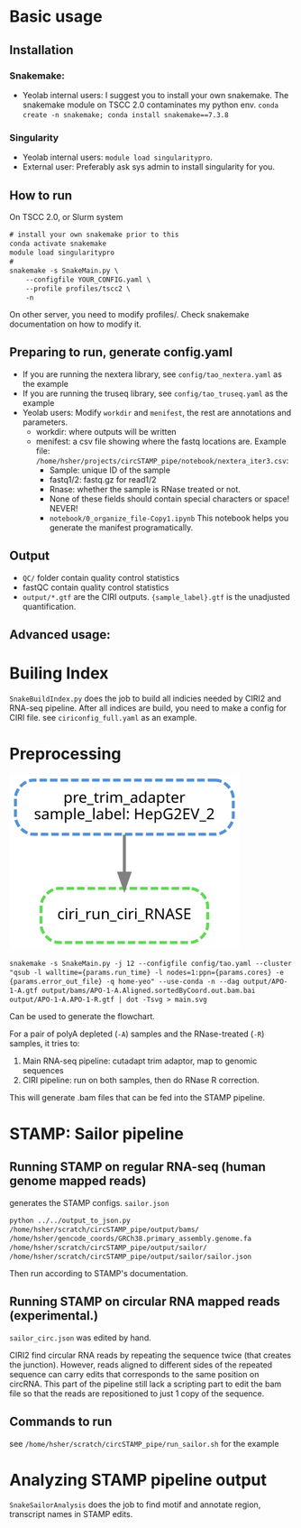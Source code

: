 # Basic usage
## Installation
### Snakemake:
- Yeolab internal users: I suggest you to install your own snakemake. The snakemake module on TSCC 2.0 contaminates my python env. `conda create -n snakemake; conda install snakemake==7.3.8`
### Singularity
- Yeolab internal users: `module load singularitypro`. 
- External user: Preferably ask sys admin to install singularity for you.

## How to run
On TSCC 2.0, or Slurm system
```
# install your own snakemake prior to this
conda activate snakemake
module load singularitypro
# 
snakemake -s SnakeMain.py \
    --configfile YOUR_CONFIG.yaml \
    --profile profiles/tscc2 \
    -n
```

On other server, you need to modify profiles/. Check snakemake documentation on how to modify it.

## Preparing to run, generate config.yaml
- If you are running the nextera library, see `config/tao_nextera.yaml` as the example
- If you are running the truseq library, see `config/tao_truseq.yaml` as the example
- Yeolab users: Modify `workdir` and `menifest`, the rest are annotations and parameters. 
    - workdir: where outputs will be written
    - menifest: a csv file showing where the fastq locations are. Example file: `/home/hsher/projects/circSTAMP_pipe/notebook/nextera_iter3.csv`:
        - Sample: unique ID of the sample
        - fastq1/2: fastq.gz for read1/2
        - Rnase: whether the sample is RNase treated or not.
        - None of these fields should contain special characters or space! NEVER!
        - `notebook/0_organize_file-Copy1.ipynb` This notebook helps you generate the manifest programatically.

## Output
- `QC/` folder contain quality control statistics
- fastQC contain quality control statistics
- `output/*.gtf` are the CIRI outputs. `{sample_label}.gtf` is the unadjusted quantification. 

## Advanced usage:
# Builing Index
`SnakeBuildIndex.py` does the job to build all indicies needed by CIRI2 and RNA-seq pipeline. After all indices are build, you need to make a config for CIRI file. see `ciriconfig_full.yaml` as an example.

# Preprocessing
![pipeline](main.svg)

```
snakemake -s SnakeMain.py -j 12 --configfile config/tao.yaml --cluster "qsub -l walltime={params.run_time} -l nodes=1:ppn={params.cores} -e {params.error_out_file} -q home-yeo" --use-conda -n --dag output/APO-1-A.gtf output/bams/APO-1-A.Aligned.sortedByCoord.out.bam.bai output/APO-1-A.APO-1-R.gtf | dot -Tsvg > main.svg
```

Can be used to generate the flowchart.

For a pair of polyA depleted (`-A`) samples and the RNase-treated (`-R`) samples, it tries to:
1. Main RNA-seq pipeline: cutadapt trim adaptor, map to genomic sequences
2. CIRI pipeline: run on both samples, then do RNase R correction.

This will generate .bam files that can be fed into the STAMP pipeline.





# STAMP: Sailor pipeline
## Running STAMP on regular RNA-seq (human genome mapped reads)
generates the STAMP configs. `sailor.json`
```
python ../../output_to_json.py /home/hsher/scratch/circSTAMP_pipe/output/bams/ /home/hsher/gencode_coords/GRCh38.primary_assembly.genome.fa /home/hsher/scratch/circSTAMP_pipe/output/sailor/ /home/hsher/scratch/circSTAMP_pipe/output/sailor/sailor.json
```
Then run according to STAMP's documentation.

## Running STAMP on circular RNA mapped reads (experimental.)
`sailor_circ.json` was edited by hand.

CIRI2 find circular RNA reads by repeating the sequence twice (that creates the junction).
However, reads aligned to different sides of the repeated sequence can carry edits that corresponds to the same position on circRNA. This part of the pipeline still lack a scripting part to edit the bam file so that the reads are repositioned to just 1 copy of the sequence.

## Commands to run
see `/home/hsher/scratch/circSTAMP_pipe/run_sailor.sh` for the example 

# Analyzing STAMP pipeline output
`SnakeSailorAnalysis` does the job to find motif and annotate region, transcript names in STAMP edits.
